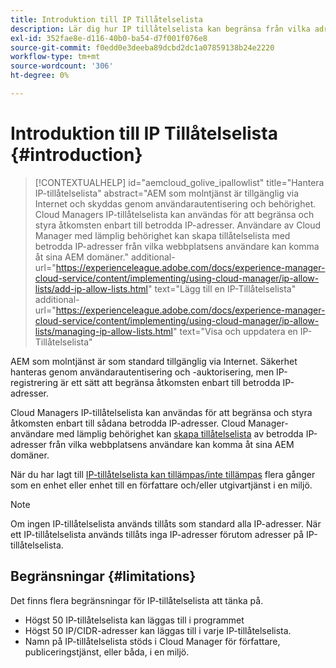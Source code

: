 ```yaml
---
title: Introduktion till IP Tillåtelselista
description: Lär dig hur IP tillåtelselista kan begränsa från vilka adresser användare kan få åtkomst till domäner AEM as a Cloud Service.
exl-id: 352fae8e-d116-40b0-ba54-d7f001f076e8
source-git-commit: f0edd0e3deeba89dcbd2dc1a07859138b24e2220
workflow-type: tm+mt
source-wordcount: '306'
ht-degree: 0%

---
```



# Introduktion till IP Tillåtelselista {#introduction}

>[!CONTEXTUALHELP]
>id="aemcloud_golive_ipallowlist"
>title="Hantera IP-tillåtelselista"
>abstract="AEM som molntjänst är tillgänglig via Internet och skyddas genom användarautentisering och behörighet. Cloud Managers IP-tillåtelselista kan användas för att begränsa och styra åtkomsten enbart till betrodda IP-adresser. Användare av Cloud Manager med lämplig behörighet kan skapa tillåtelselista med betrodda IP-adresser från vilka webbplatsens användare kan komma åt sina AEM domäner."
>additional-url="https://experienceleague.adobe.com/docs/experience-manager-cloud-service/content/implementing/using-cloud-manager/ip-allow-lists/add-ip-allow-lists.html" text="Lägg till en IP-Tillåtelselista"
>additional-url="https://experienceleague.adobe.com/docs/experience-manager-cloud-service/content/implementing/using-cloud-manager/ip-allow-lists/managing-ip-allow-lists.html" text="Visa och uppdatera en IP-Tillåtelselista"

AEM som molntjänst är som standard tillgänglig via Internet. Säkerhet hanteras genom användarautentisering och -auktorisering, men IP-registrering är ett sätt att begränsa åtkomsten enbart till betrodda IP-adresser.

Cloud Managers IP-tillåtelselista kan användas för att begränsa och styra åtkomsten enbart till sådana betrodda IP-adresser. Cloud Manager-användare med lämplig behörighet kan [skapa tillåtelselista](/help/implementing/cloud-manager/ip-allow-lists/add-ip-allow-lists.md) av betrodda IP-adresser från vilka webbplatsens användare kan komma åt sina AEM domäner.

När du har lagt till [IP-tillåtelselista kan tillämpas/inte tillämpas](/help/implementing/cloud-manager/ip-allow-lists/apply-allow-list.md) flera gånger som en enhet eller enhet till en författare och/eller utgivartjänst i en miljö.

>[!NOTE]
>
>Om ingen IP-tillåtelselista används tillåts som standard alla IP-adresser. När ett IP-tillåtelselista används tillåts inga IP-adresser förutom adresser på IP-tillåtelselista.

## Begränsningar {#limitations}

Det finns flera begränsningar för IP-tillåtelselista att tänka på.

* Högst 50 IP-tillåtelselista kan läggas till i programmet
* Högst 50 IP/CIDR-adresser kan läggas till i varje IP-tillåtelselista.
* Namn på IP-tillåtelselista stöds i Cloud Manager för författare, publiceringstjänst, eller båda, i en miljö.
